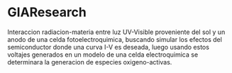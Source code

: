 # GIAResearch
Interaccion radiacion-materia entre luz UV-Visible proveniente del sol y un anodo de una celda fotoelectroquimica, buscando simular los efectos del semiconductor donde una curva I-V es deseada, luego usando estos voltajes generados en un modelo de una celda electroquimica se determinara la generacion de especies oxigeno-activas.

